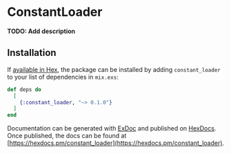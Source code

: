 # ConstantLoader

**TODO: Add description**

## Installation

If [available in Hex](https://hex.pm/docs/publish), the package can be installed
by adding `constant_loader` to your list of dependencies in `mix.exs`:

```elixir
def deps do
  [
    {:constant_loader, "~> 0.1.0"}
  ]
end
```

Documentation can be generated with [ExDoc](https://github.com/elixir-lang/ex_doc)
and published on [HexDocs](https://hexdocs.pm). Once published, the docs can
be found at [https://hexdocs.pm/constant_loader](https://hexdocs.pm/constant_loader).

